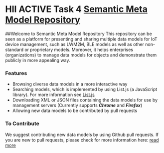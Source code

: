 
# HII ACTIVE Task 4 [Semantic Meta Model Repository](https://t4active.github.io)

##Welcome to Semantic Meta Model Repository
This repository can be seen as a platform for presenting and sharing multiple data models for IoT device management, such as LWM2M, BLE models as well as other non-standard or proprietary models. Moreover, it helps enterprises (organizations) to manage data models for objects and demonstrate them publicly in more appealing way.

### Features

* Browsing diverse data models in a more interactive way
* Searching models, which is implemented by using List.js (a JavaScript library). For more information see [List.js](http://listjs.com/)
* Downloading XML or JSON files containing the data models for use by management servers (Currently supports _**Chrome**_ and _**Firefox**_)
* Allowing new data models to be contributed by pull requests

### To Contribute

We suggest contributing new data models by using Github pull requests. If you are new to pull requests, please check for more information here: [read more](https://docs.google.com/presentation/d/1X_hKpOGpy-lHmtnomO9aA8OPYzGSnaPdtiviwl7QY4U/edit#slide=id.p3)
